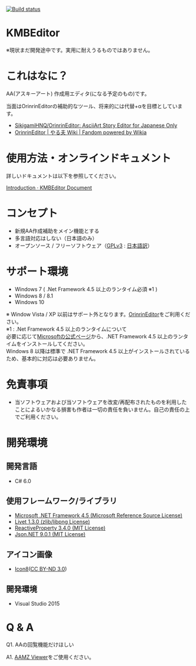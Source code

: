 [![Build status](https://ci.appveyor.com/api/projects/status/7m2j8rd1ye54mmit?svg=true)](https://ci.appveyor.com/project/tar-bin/kmbeditor/build/artifacts)

KMBEditor
==

※現状まだ開発途中です。実用に耐えうるものではありません。

# これはなに？

AA(アスキーアート) 作成用エディタ(になる予定のもの)です。

当面はOrinrinEditorの補助的なツール、将来的には代替+αを目標としています。

+ [SikigamiHNQ/OrinrinEditor: AsciiArt Story Editor for Japanese Only](https://github.com/SikigamiHNQ/OrinrinEditor)
+ [OrinrinEditor | やる夫 Wiki | Fandom powered by Wikia](http://yaruo.wikia.com/wiki/OrinrinEditor)

# 使用方法・オンラインドキュメント
詳しいドキュメントは以下を参照してください。

[Introduction · KMBEditor Document](https://tar-bin.gitbooks.io/kmbeditor-document/content/)

# コンセプト

+ 新規AA作成補助をメイン機能とする
+ 多言語対応はしない（日本語のみ）
+ オープンソース / フリーソフトウェア（[GPLv3](https://www.gnu.org/licenses/gpl-3.0.ja.html) : [日本語訳](https://mag.osdn.jp/07/09/02/130237)）

# サポート環境

+ Windows 7 ( .Net Framework 4.5 以上のランタイム必須 ※1 )
+ Windows 8 / 8.1
+ Windows 10

※ Window Vista / XP 以前はサポート外となります。[OrinrinEditor](http://yaruo.wikia.com/wiki/OrinrinEditor)をご利用ください。  
※1 :  .Net Framework 4.5 以上のランタイムについて  
必要に応じて[Microsoftの公式ページ](https://msdn.microsoft.com/ja-jp/library/5a4x27ek(v=vs.110).aspx)から、.NET Framework 4.5 以上のランタイムをインストールしてください。  
Windows 8 以降は標準で .NET Framework 4.5 以上がインストールされているため、基本的に対応は必要ありません。  

# 免責事項
+ 当ソフトウェアおよび当ソフトウェアを改変/再配布されたものを利用したことによるいかなる損害も作者は一切の責任を負いません。自己の責任の上でご利用ください。

# 開発環境
## 開発言語

+ C# 6.0

## 使用フレームワーク/ライブラリ

+ [Microsoft .NET Framework 4.5 (Microsoft Reference Source License)](https://www.microsoft.com/ja-jp/download/details.aspx?id=30653)
+ [Livet 1.3.0 (zlib/libpng License)](http://ugaya40.hateblo.jp/entry/Livet)
+ [ReactiveProperty 3.4.0 (MIT License)](https://github.com/runceel/ReactiveProperty)
+ [Json.NET 9.0.1 (MIT License)](http://www.newtonsoft.com/json)

## アイコン画像

+ [Icon8](https://icons8.com/)([CC BY-ND 3.0](https://icons8.com/license/))

## 開発環境

+ Visual Studio 2015

# Q & A

Q1. AAの回覧機能だけほしい

A1. [AAMZ Viewer](http://aa.yaruyomi.com/)をご使用ください。